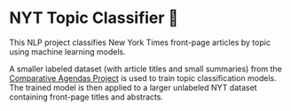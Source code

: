 # NYT Topic Classifier 📰

This NLP project classifies New York Times front-page articles by topic using machine learning models. 

A smaller labeled dataset (with article titles and small summaries) from the [Comparative Agendas Project](https://www.comparativeagendas.net) is used to train topic classification models. The trained model is then applied to a larger unlabeled NYT dataset containing front-page titles and abstracts.

